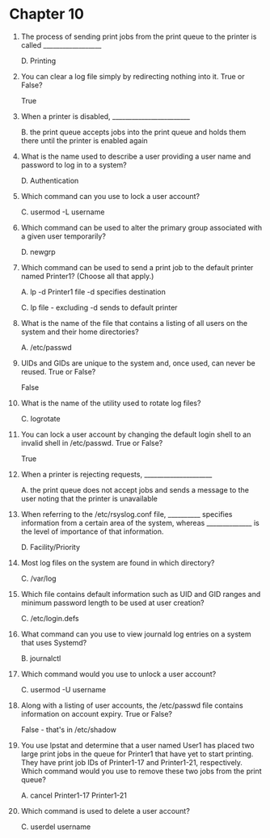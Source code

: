
# Chapter 10

1. The process of sending print jobs from the print queue to the printer is called \__________________

   D. Printing


2. You can clear a log file simply by redirecting nothing into it. True or False?

   True


3. When a printer is disabled, \________________________

   B. the print queue accepts jobs into the print queue and holds them there until the printer is enabled again


4. What is the name used to describe a user providing a user name and password to log in to a system?

   D. Authentication


5. Which command can you use to lock a user account?

   C. usermod -L username


6. Which command can be used to alter the primary group associated with a given user temporarily?

   D. newgrp


7. Which command can be used to send a print job to the default printer named Printer1?  (Choose all that apply.)

   A. lp -d Printer1 file  -d specifies destination

   C. lp file  - excluding -d sends to default printer


8. What is the name of the file that contains a listing of all users on the system and their home directories?

   A. /etc/passwd


9. UIDs and GIDs are unique to the system and, once used, can never be reused. True or False?

   False

10. What is the name of the utility used to rotate log files?

    C. logrotate


11. You can lock a user account by changing the default login shell to an invalid shell in /etc/passwd. True or False?

    True


12. When a printer is rejecting requests, \_____________________

    A. the print queue does not accept jobs and sends a message to the user noting that the printer is unavailable


13. When referring to the /etc/rsyslog.conf file, \__________ specifies information from a certain area of the system, whereas \______________ is the level of importance of that information.

    D. Facility/Priority


14. Most log files on the system are found in which directory?

    C. /var/log


15. Which file contains default information such as UID and GID ranges and minimum password length to be used at user creation?

    C. /etc/login.defs


16. What command can you use to view journald log entries on a system that uses Systemd?

    B. journalctl


17. Which command would you use to unlock a user account?

    C. usermod -U username


18. Along with a listing of user accounts, the /etc/passwd file contains information on account expiry. True or False? 

    False - that's in /etc/shadow


19. You use lpstat and determine that a user named User1 has placed two large print jobs in the queue for Printer1 that have yet to start printing. They have print job IDs of Printer1-17 and Printer1-21, respectively. Which command would you use to remove these two jobs from the print queue?

    A. cancel Printer1-17 Printer1-21


20. Which command is used to delete a user account?

    C. userdel username

